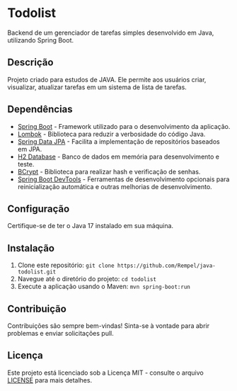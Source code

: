 # Todolist

Backend de um gerenciador de tarefas simples desenvolvido em Java, utilizando Spring Boot.

## Descrição

Projeto criado para estudos de JAVA. Ele permite aos usuários criar, visualizar, atualizar tarefas em um sistema de lista de tarefas.

## Dependências

- [Spring Boot](https://spring.io/projects/spring-boot) - Framework utilizado para o desenvolvimento da aplicação.
- [Lombok](https://projectlombok.org/) - Biblioteca para reduzir a verbosidade do código Java.
- [Spring Data JPA](https://spring.io/projects/spring-data-jpa) - Facilita a implementação de repositórios baseados em JPA.
- [H2 Database](https://www.h2database.com/html/main.html) - Banco de dados em memória para desenvolvimento e teste.
- [BCrypt](https://www.mindrot.org/projects/jBCrypt/) - Biblioteca para realizar hash e verificação de senhas.
- [Spring Boot DevTools](https://docs.spring.io/spring-boot/docs/current/reference/html/using-spring-boot.html#using-boot-devtools) - Ferramentas de desenvolvimento opcionais para reinicialização automática e outras melhorias de desenvolvimento.

## Configuração

Certifique-se de ter o Java 17 instalado em sua máquina.

## Instalação

1. Clone este repositório: `git clone https://github.com/Rempel/java-todolist.git`
2. Navegue até o diretório do projeto: `cd todolist`
3. Execute a aplicação usando o Maven: `mvn spring-boot:run`

## Contribuição

Contribuições são sempre bem-vindas! Sinta-se à vontade para abrir problemas e enviar solicitações pull.

## Licença

Este projeto está licenciado sob a Licença MIT - consulte o arquivo [LICENSE](LICENSE) para mais detalhes.
